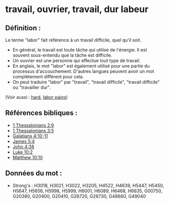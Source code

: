 # travail, ouvrier, travail, dur labeur

## Définition :

Le terme "labor" fait référence à un travail difficile, quel qu'il soit.

* En général, le travail est toute tâche qui utilise de l'énergie. Il est souvent sous-entendu que la tâche est difficile.
* Un ouvrier est une personne qui effectue tout type de travail.
* En anglais, le mot "labor" est également utilisé pour une partie du processus d'accouchement. D'autres langues peuvent avoir un mot complètement différent pour cela.
* On peut traduire "labor" par "travail", "travail difficile", "travail difficile" ou "travailler dur".

(Voir aussi : [hard](../other/hard.md), [labor pains](../other/laborpains.md))

## Références bibliques :

* [1 Thessalonians 2:9](rc://en/tn/help/1th/02/09)
* [1 Thessalonians 3:5](rc://en/tn/help/1th/03/05)
* [Galatians 4:10-11](rc://en/tn/help/gal/04/10)
* [James 5:4](rc://en/tn/help/jas/05/04)
* [John 4:38](rc://en/tn/help/jhn/04/38)
* [Luke 10:2](rc://en/tn/help/luk/10/02)
* [Matthew 10:10](rc://en/tn/help/mat/10/10)

## Données du mot :

* Strong's : H3018, H3021, H3022, H3205, H4522, H4639, H5447, H5450, H5647, H5656, H5998, H5999, H6001, H6089, H6468, H6635, G00750, G20380, G20400, G20410, G28720, G28730, G48660, G49040
